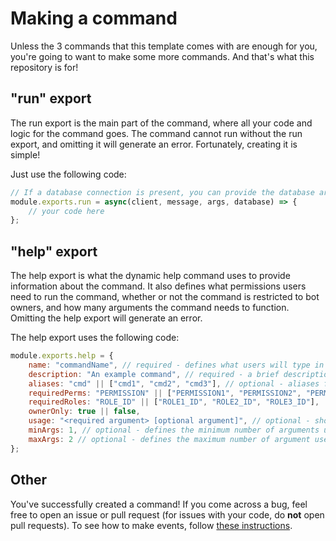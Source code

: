# Making a command
Unless the 3 commands that this template comes with are enough for you, you're going to want to make some more commands.
And that's what this repository is for!

## "run" export
The run export is the main part of the command, where all your code and logic for the command goes.
The command cannot run without the run export, and omitting it will generate an error.
Fortunately, creating it is simple!

Just use the following code:
```javascript
// If a database connection is present, you can provide the database argument after "args"
module.exports.run = async(client, message, args, database) => {
    // your code here
};
```

## "help" export
The help export is what the dynamic help command uses to provide information about the command.
It also defines what permissions users need to run the command, whether or not the command is restricted to bot owners, and how many arguments the command needs to function.
Omitting the help export will generate an error.

The help export uses the following code:
```javascript
module.exports.help = {
    name: "commandName", // required - defines what users will type in to use the command
    description: "An example command", // required - a brief description of what the command does
    aliases: "cmd" || ["cmd1", "cmd2", "cmd3"], // optional - aliases for the command, for multiple aliases, use an array
    requiredPerms: "PERMISSION" || ["PERMISSION1", "PERMISSION2", "PERMISSION3"],   // These are all optional, and by default are none, none and false, respectively
    requiredRoles: "ROLE_ID" || ["ROLE1_ID", "ROLE2_ID", "ROLE3_ID"],               // They cannot be used together because of conflict
    ownerOnly: true || false,                                                       // Misusing commands with these settings proves you're a fucking idiot
    usage: "<required argument> [optional argument]", // optional - shows users how to use the command in the help command and when they have an incorrect number of arguments
    minArgs: 1, // optional - defines the minimum number of arguments users need to provide when using the command | default: 0
    maxArgs: 2 // optional - defines the maximum number of argument users need to provide when using the command, for infinite set the number to -1 | default: -1
};
```

## Other
You've successfully created a command! If you come across a bug, feel free to open an issue or pull request (for issues with your code, do **not** open pull requests).
To see how to make events, follow [these instructions](https://github.com/aanthr0/djs-template/blob/main/docs/making_an_event.md).
